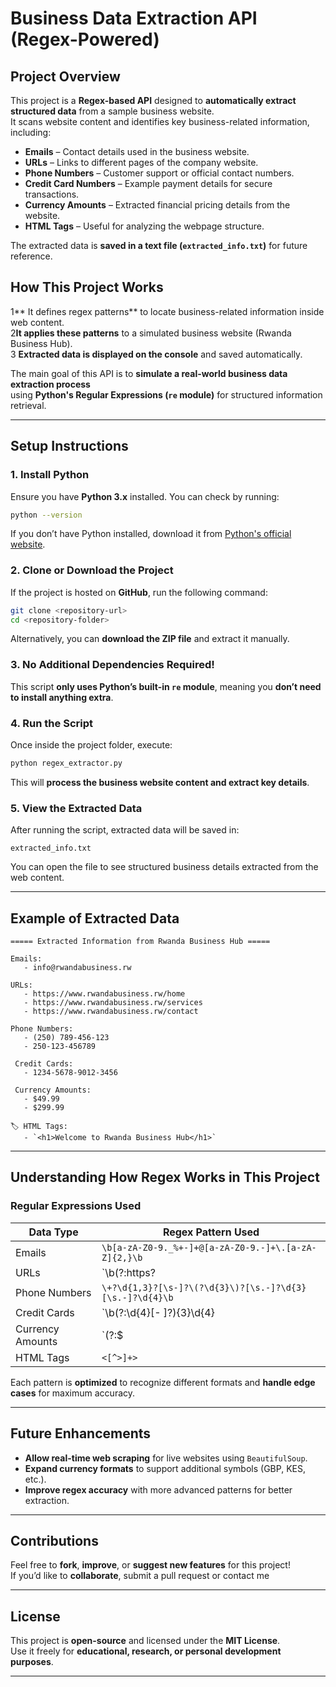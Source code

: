 # **Business Data Extraction API (Regex-Powered)**

## **Project Overview**
This project is a **Regex-based API** designed to **automatically extract structured data** from a sample business website.  
It scans website content and identifies key business-related information, including:

- **Emails** – Contact details used in the business website.  
- **URLs** – Links to different pages of the company website.  
- **Phone Numbers** – Customer support or official contact numbers.  
- **Credit Card Numbers** – Example payment details for secure transactions.  
- **Currency Amounts** – Extracted financial pricing details from the website.  
- **HTML Tags** – Useful for analyzing the webpage structure.  

The extracted data is **saved in a text file (`extracted_info.txt`)** for future reference.

## **How This Project Works**
1** It defines regex patterns** to locate business-related information inside web content.  
2**It applies these patterns** to a simulated business website (Rwanda Business Hub).  
3 **Extracted data is displayed on the console** and saved automatically.  

The main goal of this API is to **simulate a real-world business data extraction process**  
using **Python's Regular Expressions (`re` module)** for structured information retrieval.

---

## **Setup Instructions**

### **1. Install Python**
Ensure you have **Python 3.x** installed. You can check by running:
```bash
python --version
```
If you don’t have Python installed, download it from [Python's official website](https://www.python.org/downloads/).

### **2. Clone or Download the Project**
If the project is hosted on **GitHub**, run the following command:
```bash
git clone <repository-url>
cd <repository-folder>
```
Alternatively, you can **download the ZIP file** and extract it manually.

### **3. No Additional Dependencies Required!**
This script **only uses Python’s built-in `re` module**, meaning you **don’t need to install anything extra**.

### **4. Run the Script**
Once inside the project folder, execute:
```bash
python regex_extractor.py
```
This will **process the business website content and extract key details**.

### **5. View the Extracted Data**
After running the script, extracted data will be saved in:
```plaintext
extracted_info.txt
```
You can open the file to see structured business details extracted from the web content.

---

## **Example of Extracted Data**
```
===== Extracted Information from Rwanda Business Hub =====

Emails:
   - info@rwandabusiness.rw

URLs:
   - https://www.rwandabusiness.rw/home
   - https://www.rwandabusiness.rw/services
   - https://www.rwandabusiness.rw/contact

Phone Numbers:
   - (250) 789-456-123
   - 250-123-456789

 Credit Cards:
   - 1234-5678-9012-3456

 Currency Amounts:
   - $49.99
   - $299.99

🏷 HTML Tags:
   - `<h1>Welcome to Rwanda Business Hub</h1>`
```

---

## **Understanding How Regex Works in This Project**
### **Regular Expressions Used**
| **Data Type** | **Regex Pattern Used** |
|--------------|----------------------|
| Emails | `\b[a-zA-Z0-9._%+-]+@[a-zA-Z0-9.-]+\.[a-zA-Z]{2,}\b` |
| URLs | `\b(?:https?|ftp)?://(?:www\.)?[a-zA-Z0-9.-]+\.[a-zA-Z]{2,}(?:\/[^\s]*)?\b` |
| Phone Numbers | `\+?\d{1,3}?[\s-]?\(?\d{3}\)?[\s.-]?\d{3}[\s.-]?\d{4}\b` |
| Credit Cards | `\b(?:\d{4}[- ]?){3}\d{4}|\d{16}\b` |
| Currency Amounts | `(?:\$|RWF|USD|EUR)\s?\d{1,3}(?:,\d{3})*(?:\.\d{2})?` |
| HTML Tags | `<[^>]+>` |

Each pattern is **optimized** to recognize different formats and **handle edge cases** for maximum accuracy.

---

## **Future Enhancements**
- **Allow real-time web scraping** for live websites using `BeautifulSoup`.  
-  **Expand currency formats** to support additional symbols (GBP, KES, etc.).  
- **Improve regex accuracy** with more advanced patterns for better extraction.

---

## **Contributions**
Feel free to **fork**, **improve**, or **suggest new features** for this project!  
If you’d like to **collaborate**, submit a pull request or contact me  

---

## **License**
This project is **open-source** and licensed under the **MIT License**.  
Use it freely for **educational, research, or personal development purposes**.

---


